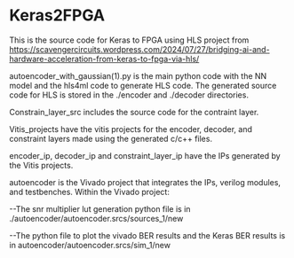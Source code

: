 # Keras2FPGA
This is the source code for Keras to FPGA using HLS project from https://scavengercircuits.wordpress.com/2024/07/27/bridging-ai-and-hardware-acceleration-from-keras-to-fpga-via-hls/

autoencoder_with_gaussian(1).py is the main python code with the NN model and the hls4ml code to generate HLS code. 
The generated source code for HLS is stored in the ./encoder and ./decoder directories. 

Constrain_layer_src includes the source code for the contraint layer. 

Vitis_projects have the vitis projects for the encoder, decoder, and constraint layers made using the generated c/c++ files.

encoder_ip, decoder_ip and constraint_layer_ip have the  IPs generated by the Vitis projects.

autoencoder is the Vivado project that integrates the IPs, verilog modules, and testbenches. Within the Vivado project:

--The snr multiplier lut generation python file is in ./autoencoder/autoencoder.srcs/sources_1/new

--The python file to plot the vivado BER results and the Keras BER results is in autoencoder/autoencoder.srcs/sim_1/new

